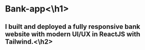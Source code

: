 <h1>Bank-app<\h1>
<h2>I built and deployed a fully responsive bank website with modern UI/UX in ReactJS with Tailwind.<\h2>
